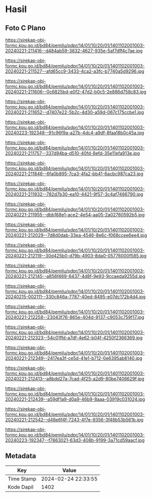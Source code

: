 # Hasil

## Foto C Plano

https://sirekap-obj-formc.kpu.go.id/bd84/pemilu/pdpr/14/01/10/20/01/1401102001003-20240221-211416--d484ab59-3632-4627-935e-5af7dff4c7ae.jpg

https://sirekap-obj-formc.kpu.go.id/bd84/pemilu/pdpr/14/01/10/20/01/1401102001003-20240221-211527--afd65cc9-3433-4ca2-a3fc-b7740a5d9296.jpg

https://sirekap-obj-formc.kpu.go.id/bd84/pemilu/pdpr/14/01/10/20/01/1401102001003-20240221-211606--0c6825bd-e0f2-47d2-b0c5-2e886d758c83.jpg

https://sirekap-obj-formc.kpu.go.id/bd84/pemilu/pdpr/14/01/10/20/01/1401102001003-20240221-211652--d7407e22-5b2c-4d30-a59d-067c175ccbe1.jpg

https://sirekap-obj-formc.kpu.go.id/bd84/pemilu/pdpr/14/01/10/20/01/1401102001003-20240223-192348--91c96f9a-a27b-4dc4-a9df-8faa18b0c45a.jpg

https://sirekap-obj-formc.kpu.go.id/bd84/pemilu/pdpr/14/01/10/20/01/1401102001003-20240221-211757--337d94ba-d510-40fd-8efd-35e11efa913e.jpg

https://sirekap-obj-formc.kpu.go.id/bd84/pemilu/pdpr/14/01/10/20/01/1401102001003-20240221-211846--6fa0b895-7ca3-4fa2-bb41-6acbc987ca23.jpg

https://sirekap-obj-formc.kpu.go.id/bd84/pemilu/pdpr/14/01/10/20/01/1401102001003-20240221-211932--782d7b30-ea10-4421-9f57-3c4af7466790.jpg

https://sirekap-obj-formc.kpu.go.id/bd84/pemilu/pdpr/14/01/10/20/01/1401102001003-20240221-211955--dbb168e1-ace2-4e54-aa05-2a02760592b5.jpg

https://sirekap-obj-formc.kpu.go.id/bd84/pemilu/pdpr/14/01/10/20/01/1401102001003-20240221-212029--7d8d0dab-33ea-4546-8e6c-f068ccee6ee4.jpg

https://sirekap-obj-formc.kpu.go.id/bd84/pemilu/pdpr/14/01/10/20/01/1401102001003-20240221-212119--30d425b0-d79b-4903-8da0-05776000f585.jpg

https://sirekap-obj-formc.kpu.go.id/bd84/pemilu/pdpr/14/01/10/20/01/1401102001003-20240221-212145--a856f469-6437-4d8f-9e93-9ccaeda9255d.jpg

https://sirekap-obj-formc.kpu.go.id/bd84/pemilu/pdpr/14/01/10/20/01/1401102001003-20240215-002111--330c846a-7787-40ed-8495-e07dc172b4d4.jpg

https://sirekap-obj-formc.kpu.go.id/bd84/pemilu/pdpr/14/01/10/20/01/1401102001003-20240221-212258--23043f76-865e-404d-9137-c9053c759f17.jpg

https://sirekap-obj-formc.kpu.go.id/bd84/pemilu/pdpr/14/01/10/20/01/1401102001003-20240221-212323--54c01ffd-a7df-4e62-b04f-4250f2366369.jpg

https://sirekap-obj-formc.kpu.go.id/bd84/pemilu/pdpr/14/01/10/20/01/1401102001003-20240221-212349--2417ea3f-ce5d-41e1-b712-0e6395ab8140.jpg

https://sirekap-obj-formc.kpu.go.id/bd84/pemilu/pdpr/14/01/10/20/01/1401102001003-20240221-212413--a8bdd27a-7cad-4f25-a2d9-80be7406629f.jpg

https://sirekap-obj-formc.kpu.go.id/bd84/pemilu/pdpr/14/01/10/20/01/1401102001003-20240221-212439--a59df1a9-d0a9-46b9-8aaa-03919c031024.jpg

https://sirekap-obj-formc.kpu.go.id/bd84/pemilu/pdpr/14/01/10/20/01/1401102001003-20240221-212542--d48e6f4f-7243-4f7e-9356-3f48b53b561b.jpg

https://sirekap-obj-formc.kpu.go.id/bd84/pemilu/pdpr/14/01/10/20/01/1401102001003-20240223-192347--f7863021-63d3-408b-9199-3a71cd59aacf.jpg


## Metadata

| Key        | Value               |
| ---------- | ------------------- |
| Time Stamp | 2024-02-24 22:33:55 |
| Kode Dapil | 1402                |



